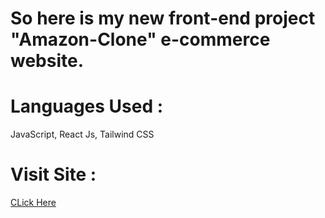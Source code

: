 # So here is my new front-end project "Amazon-Clone" e-commerce website.
# Languages Used : 
  JavaScript,
  React Js,
  Tailwind CSS
# Visit Site : 
  [CLick Here](https://amazon-clone-beta-topaz.vercel.app/)
